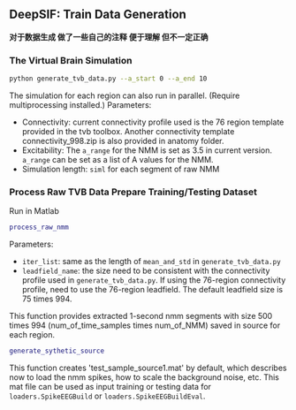 ## DeepSIF: Train Data Generation

**对于数据生成 做了一些自己的注释 便于理解 但不一定正确**



### The Virtual Brain Simulation

```bash
python generate_tvb_data.py --a_start 0 --a_end 10
```
The simulation for each region can also run in parallel. (Require multiprocessing installed.)
Parameters:
* Connectivity: current connectivity profile used is the 76 region template provided in the tvb toolbox. Another connectivity template connectivity_998.zip is also provided in anatomy folder. 
* Excitability: The ```a_range``` for the NMM is set as 3.5 in current version. ```a_range``` can be set as a list of A values for the NMM.
* Simulation length: ```siml``` for each segment of raw NMM

### Process Raw TVB Data Prepare Training/Testing Dataset 
Run in Matlab
```matlab
process_raw_nmm
```
Parameters:
* ```iter_list```: same as the length of ```mean_and_std``` in ```generate_tvb_data.py```
* ```leadfield_name```: the size need to be consistent with the connectivity profile used in ```generate_tvb_data.py```. If using the 76-region connectivity profile, need to use the 76-region leadfield. The default leadfield size is 75 times 994.

This function provides extracted 1-second nmm segments with size 500 times 994 (num_of_time_samples times num_of_NMM) saved in source for each region.

```matlab
generate_sythetic_source
```
This function creates 'test_sample_source1.mat' by default, which describes now to load the nmm spikes, how to scale the background noise, etc.
This mat file can be used as input training or testing data for ```loaders.SpikeEEGBuild``` or ```loaders.SpikeEEGBuildEval```.
